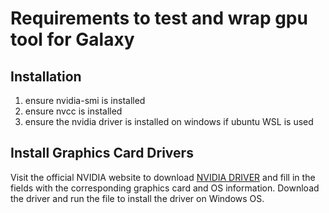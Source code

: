 # Requirements to test and wrap gpu tool for Galaxy

## Installation
1) ensure nvidia-smi is installed
2) ensure nvcc is installed
3) ensure the nvidia driver is installed on windows if ubuntu WSL is used

##  Install Graphics Card Drivers
Visit the official NVIDIA website to download [NVIDIA DRIVER](https://www.nvidia.com/es-es/drivers/) and fill in the fields with the corresponding graphics card and OS information. Download the driver and run the file to install the driver on Windows OS.

